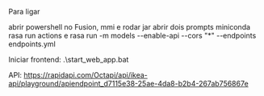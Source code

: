 Para ligar 

abrir powershell no Fusion, mmi e rodar jar
abrir dois prompts miniconda rasa run actions e rasa run -m models --enable-api --cors "*" --endpoints endpoints.yml

Iniciar frontend: .\start_web_app.bat   


API: https://rapidapi.com/Octapi/api/ikea-api/playground/apiendpoint_d7115e38-25ae-4da8-b2b4-267ab756867e